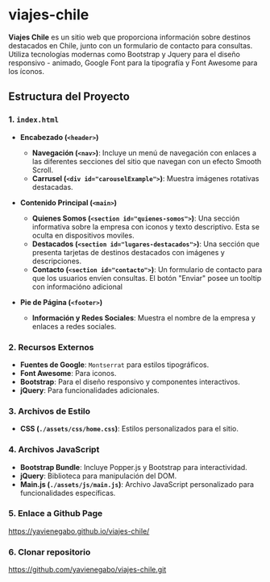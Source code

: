 # viajes-chile

**Viajes Chile** es un sitio web que proporciona información sobre destinos destacados en Chile, junto con un formulario de contacto para consultas. Utiliza tecnologías modernas como Bootstrap y Jquery para el diseño responsivo - animado, Google Font para la tipografía y Font Awesome para los íconos.

## Estructura del Proyecto

### 1. `index.html`
- **Encabezado (`<header>`)**
  - **Navegación (`<nav>`)**: Incluye un menú de navegación con enlaces a las diferentes secciones del sitio que navegan con un efecto Smooth Scroll.
  - **Carrusel (`<div id="carouselExample">`)**: Muestra imágenes rotativas destacadas.
  
- **Contenido Principal (`<main>`)**
  - **Quienes Somos (`<section id="quienes-somos">`)**: Una sección informativa sobre la empresa con iconos y texto descriptivo. Esta se oculta en dispositivos moviles.
  - **Destacados (`<section id="lugares-destacados">`)**: Una sección que presenta tarjetas de destinos destacados con imágenes y descripciones.
  - **Contacto (`<section id="contacto">`)**: Un formulario de contacto para que los usuarios envíen consultas. El botón "Enviar" posee un tooltip con informacióno adicional

- **Pie de Página (`<footer>`)**
  - **Información y Redes Sociales**: Muestra el nombre de la empresa y enlaces a redes sociales.

### 2. Recursos Externos
- **Fuentes de Google**: `Montserrat` para estilos tipográficos.
- **Font Awesome**: Para iconos.
- **Bootstrap**: Para el diseño responsivo y componentes interactivos.
- **jQuery**: Para funcionalidades adicionales.

### 3. Archivos de Estilo
- **CSS (`./assets/css/home.css`)**: Estilos personalizados para el sitio.

### 4. Archivos JavaScript
- **Bootstrap Bundle**: Incluye Popper.js y Bootstrap para interactividad.
- **jQuery**: Biblioteca para manipulación del DOM.
- **Main.js (`./assets/js/main.js`)**: Archivo JavaScript personalizado para funcionalidades específicas.

### 5. Enlace a Github Page

https://yavienegabo.github.io/viajes-chile/

### 6. Clonar repositorio

https://github.com/yavienegabo/viajes-chile.git

